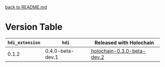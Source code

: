 [back to README.md](README.md)


# Version Table

| `hdi_extension` | `hdi`            | Released with Holochain                                                                              |
|-----------------|------------------|------------------------------------------------------------------------------------------------------|
| 0.1.2           | 0.4.0-beta-dev.1 | [holochain-0.3.0-beta-dev.2](https://github.com/holochain/holochain/tree/holochain-0.3.0-beta-dev.2) |
